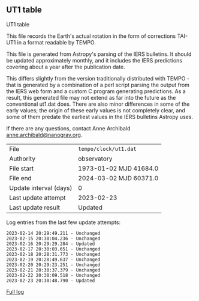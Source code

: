 
## UT1 table

UT1 table

This file records the Earth's actual rotation in the form of
corrections TAI-UT1 in a format readable by TEMPO.

This file is generated from Astropy's parsing of the IERS
bulletins. It should be updated approximately monthly, and it
includes the IERS predictions covering about a year after the
publication date.

This differs slightly from the version traditionally distributed
with TEMPO - that is generated by a combination of a perl script
parsing the output from the IERS web form and a custom C program
generating predictions. As a result, this generated file may not
extend as far into the future as the conventional ut1.dat does.
There are also minor differences in some of the early values; the
origin of these early values is not completely clear, and some of
them predate the earliest values in the IERS bulletins Astropy uses.

If there are any questions, contact Anne Archibald
<anne.archibald@nanograv.org>.

|     |     |
|:--- |:--- |
| File | `tempo/clock/ut1.dat` |
| Authority | observatory |
| File start | 1973-01-02 MJD 41684.0 |
| File end | 2024-03-02 MJD 60371.0 |
| Update interval (days) | 0 |
| Last update attempt | 2023-02-23 |
| Last update result | Updated |

Log entries from the last few update attempts:
```
2023-02-14 20:29:49.211 - Unchanged
2023-02-15 20:30:04.236 - Unchanged
2023-02-16 20:29:29.284 - Updated
2023-02-17 20:30:03.651 - Unchanged
2023-02-18 20:28:31.773 - Unchanged
2023-02-19 20:28:49.637 - Unchanged
2023-02-20 20:29:23.251 - Unchanged
2023-02-21 20:30:37.379 - Unchanged
2023-02-22 20:30:09.518 - Unchanged
2023-02-23 20:30:48.790 - Updated
```
[Full log](https://raw.githubusercontent.com/ipta/pulsar-clock-corrections/main/log/tempo/clock/ut1.dat.log)
